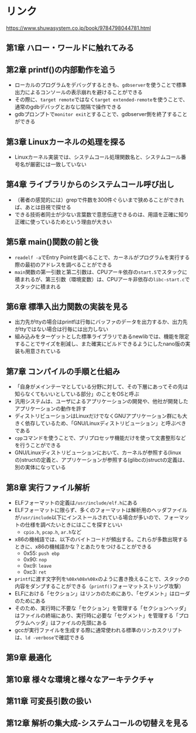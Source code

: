 # リンク

https://www.shuwasystem.co.jp/book/9784798044781.html

## 第1章 ハロー・ワールドに触れてみる

## 第2章 printf()の内部動作を追う

- ローカルのプログラムをデバッグするときも、`gdbserver`を使うことで標準出力によるコンソールの表示崩れを避けることができる
- その際に、`target remote`ではなく`target extended-remote`を使うことで、通常のgdbデバッグとおなじ間隔で操作できる
- gdbプロンプトで`monitor exit`とすることで、gdbserver側を終了することができる

## 第3章 Linuxカーネルの処理を探る

- Linuxカーネル実装では、システムコール処理関数名と、システムコール番号名が厳密には一致していない

## 第4章 ライブラリからのシステムコール呼び出し

- （著者の感覚的には）grepで件数を300件ぐらいまで狭めることができれば、あとは目視で探せる
- できる技術者同士が少ない言葉数で意思伝達できるのは、用語を正確に知り正確に使っているためという理由が大きい

## 第5章 main()関数の前と後

- `readelf -a`でEntry Pointを調べることで、カーネルがプログラムを実行する際の最初のアドレスを調べることができる
- `main`関数の第一引数と第二引数は、CPUアーキ依存の`start.S`でスタックに積まれるが、第三引数（環境変数）は、CPUアーキ非依存の`libc-start.c`でスタックに積まれる

## 第6章 標準入出力関数の実装を見る

- 出力先がttyの場合はprintfは行毎にバッファのデータを出力するか、出力先がttyではない場合は行毎には出力しない
- 組み込みをターゲットとした標準ライブラリであるnewlibでは、機能を限定することでサイズを削減し、また確実にビルドできるようにしたnano版の実装も用意されている

## 第7章 コンパイルの手順と仕組み

- 「自身がメインテーマとしている分野に対して、その下層にあってその先は知らなくてもいいとしている部分」のことをOSと呼ぶ
- 汎用システムは、ユーザによるアプリケーションの開発や、他社が開発したアプリケーションの動作を許す
- ディストリビューションはLinuxだけでなくGNUアプリケーション群にも大きく依存しているため、「GNU/Linuxディストリビューション」と呼ぶべきである
- `cpp`コマンドを使うことで、プリプロセッサ機能だけを使って文書整形などを行うことができる
- GNU/Linuxディストリビューションにおいて、カーネルが参照する(linuxの)structの定義と、アプリケーションが参照する(glibcの)structの定義は、別の実体になっている

## 第8章 実行ファイル解析

- ELFフォーマットの定義は`/usr/include/elf.h`にある
- ELFフォーマットに限らず、多くのフォーマットは解析用のヘッダファイルが`/usr/include`以下にインストールされている場合が多いので、フォーマットの仕様を調べたいときにはここを探すといい
  - `cpio.h`, `pcap.h`, `ar.h`など
- x86の機械語では、以下のバイトコードが頻出する。これらが多数出現するときに、x86の機械語かな？とあたりをつけることができる
  - 0x55: `push ebp`
  - 0x90: `nop`
  - 0xc9: `leave`
  - 0xc3: `ret`
- `printf`に渡す文字列を`%08x%08x%08x`のように書き換えることで、スタックの内容をダンプすることができる（`printf()`フォーマットストリング攻撃）
- ELFにおける「セクション」はリンカのためにあり、「セグメント」はローダのためにある
- そのため、実行時に不要な「セクション」を管理する「セクションヘッダ」はファイルの終端にあり、実行時に必要な「セグメント」を管理する「プログラムヘッダ」はファイルの先頭にある
- gccが実行ファイルを生成する際に通常使われる標準のリンカスクリプトは、`ld -verbose`で確認できる

## 第9章 最適化

## 第10章 様々な環境と様々なアーキテクチャ

## 第11章 可変長引数の扱い

## 第12章 解析の集大成-システムコールの切替えを見る
